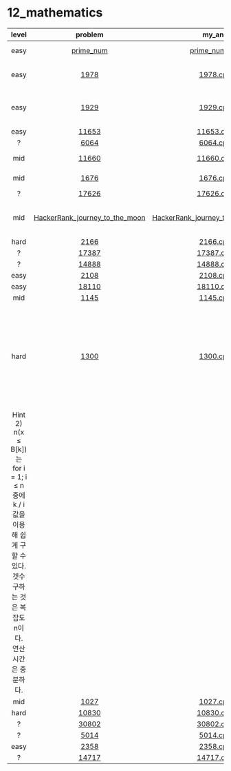 # 12_mathematics
| level | problem | my_ans | hint |
| :--: | :--: | :--: | :--: |
| easy | [prime_num](https://www.acmicpc.net/problem/prime_num) | [prime_num.cpp](./prime_num/prime_num.cpp) | be caution for i = 2~ |
| easy | [1978](https://www.acmicpc.net/problem/1978) | [1978.cpp](./1978/1978.cpp) | be cuation for i * i <= num not < num |
| easy | [1929](https://www.acmicpc.net/problem/1929) | [1929.cpp](./1929/1929.cpp) | optimization with prime number definition |
| easy | [11653](https://www.acmicpc.net/problem/11653) | [11653.cpp](./11653/11653.cpp) |  |
| ? | [6064](https://www.acmicpc.net/problem/6064) | [6064.cpp](./6064/6064.cpp) |  |
| mid | [11660](https://www.acmicpc.net/problem/11660) | [11660.cpp](./11660/11660.cpp) | use stringBuilder |
| mid | [1676](https://www.acmicpc.net/problem/1676) | [1676.cpp](./1676/1676.cpp) | use prime_number |
| ? | [17626](https://www.acmicpc.net/problem/17626) | [17626.cpp](./17626/17626.cpp) |  |
| mid | [HackerRank_journey_to_the_moon](https://www.hackerrank.com/challenges/journey-to-the-moon/problem?isFullScreen=true) | [HackerRank_journey_to_the_moon.cpp](./HackerRank_journey_to_the_moon/HackerRank_journey_to_the_moon.cpp) | union_find, start case -> (n * (n - 1)) / 2 |
| hard | [2166](https://www.acmicpc.net/problem/2166) | [2166.cpp](./2166/2166.cpp) |  |
| ? | [17387](https://www.acmicpc.net/problem/17387) | [17387.cpp](./17387/17387.cpp) |  |
| ? | [14888](https://www.acmicpc.net/problem/14888) | [14888.cpp](./14888/14888.cpp) |  |
| easy | [2108](https://www.acmicpc.net/problem/2108) | [2108.cpp](./2108/2108.cpp) |  |
| easy | [18110](https://www.acmicpc.net/problem/18110) | [18110.cpp](./18110/18110.cpp) |  |
| mid | [1145](https://www.acmicpc.net/problem/1145) | [1145.cpp](./1145/1145.cpp) |  |
| hard | [1300](https://www.acmicpc.net/problem/1300) | [1300.cpp](./1300/1300.cpp) | Hint 1) B[k]를 T라 하자.(T는 행렬 내에 존재하는 수 중에 k 번째 큰 수이다.) 행렬 내의 임의의 값 x에 대해서 n(x ≤ B[k]) ≥ T를 만족해야한다. 
Hint 2) n(x ≤ B[k])는 for i = 1; i ≤ n 중에 k / i 값을 이용해 쉽게 구할 수 있다. 갯수 구하는 것은 복잡도 n이다. 연산 시간은 충분하다. |
| mid | [1027](https://www.acmicpc.net/problem/1027) | [1027.cpp](./1027/1027.cpp) |  |
| hard | [10830](https://www.acmicpc.net/problem/10830) | [10830.cpp](./10830/10830.cpp) | not dp. |
| ? | [30802](https://www.acmicpc.net/problem/30802) | [30802.cpp](./30802/30802.cpp) |  |
| ? | [5014](https://www.acmicpc.net/problem/5014) | [5014.cpp](./5014/5014.cpp) |  |
| easy | [2358](https://www.acmicpc.net/problem/2358) | [2358.cpp](./2358/2358.cpp) |  |
| ? | [14717](https://www.acmicpc.net/problem/14717) | [14717.cpp](./14717/14717.cpp) |  |

